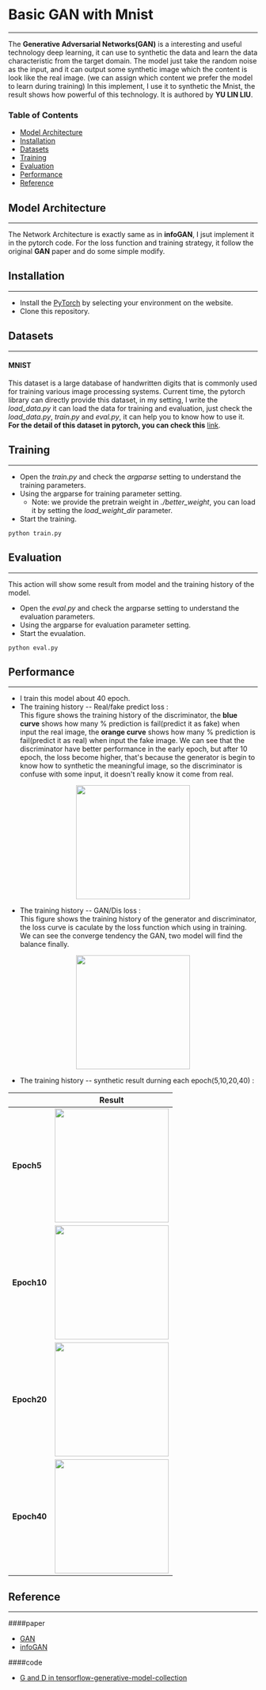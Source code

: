 # Basic GAN with Mnist
---
The **Generative Adversarial Networks(GAN)** is a interesting and useful technology deep learning, it can use to synthetic the data and learn the data characteristic from the target domain. The model just take the random noise as the input, and it can output some synthetic image which the content is look like the real image. (we can assign which content we prefer the model to learn during training)
In this implement, I use it to synthetic the Mnist, the result shows how powerful of this technology.
It is authored by **YU LIN LIU**.

### Table of Contents
- <a href='#model-architecture'>Model Architecture</a>
- <a href='#installation'>Installation</a>
- <a href='#datasets'>Datasets</a>
- <a href='#training'>Training</a>
- <a href='#evaluation'>Evaluation</a>
- <a href='#performance'>Performance</a>
- <a href='#reference'>Reference</a>

## Model Architecture
---
The Network Architecture is exactly same as in **infoGAN**, I jsut implement it in the pytorch code.
For the loss function and training strategy, it follow the original **GAN** paper and do some simple modify. 

## Installation
---
- Install the [PyTorch](http://pytorch.org/) by selecting your environment on the website.
- Clone this repository.

## Datasets
---
#### MNIST 
This dataset is a large database of handwritten digits that is commonly used for training various image processing systems. 
Current time, the pytorch library can directly provide this dataset, in my setting, I write the *load_data.py* it can load the data for training and evaluation, just check the *load_data.py*, *train.py* and *eval.py*, it can help you to know how to use it.  
**For the detail of this dataset in pytorch, you can check this** [link](https://pytorch.org/docs/stable/torchvision/datasets.html#mnist).

## Training
---
- Open the *train.py* and check the *argparse* setting to understand the training parameters.
- Using the argparse for training parameter setting.
	* Note: we provide the pretrain weight in *./better_weight*, you can load it by setting the *load_weight_dir* parameter.
- Start the training.
```Shell
python train.py
```

## Evaluation
---
This action will show some result from model and the training history of the model. 

- Open the *eval.py* and check the argparse setting to understand the evaluation parameters.
- Using the argparse for evaluation parameter setting.
- Start the evualation.
```Shell
python eval.py
```

## Performance
---
- I train this model about 40 epoch.
- The training history -- Real/fake predict loss :   
This figure shows the training history of the discriminator, the **blue curve** shows how many % prediction is fail(predict it as fake) when input the real image, the **orange curve** shows how many % prediction is fail(predict it as real) when input the fake image. We can see that the discriminator have better performance in the early epoch, but after 10 epoch, the loss become higher, that's because the generator is begin to know how to synthetic the meaningful image, so the discriminator is confuse with some input, it doesn't really know it come from real.  

<p align="center"><img src="https://github.com/yulinliutw/Basic-GAN-with-Mnist/blob/master/doc/result.png" alt=" " height='230px' width='230px'></p>

- The training history -- GAN/Dis loss :	
  This figure shows the training history of the generator and discriminator, the loss curve is caculate by the loss function which using in training. We can see the converge tendency the GAN, two model will find the balance finally.
  
<p align="center"><img src="https://github.com/yulinliutw/Basic-GAN-with-Mnist/blob/master/doc/result.png" alt=" "  height='230px' width='230px'></p>

- The training history -- synthetic result durning each epoch(5,10,20,40) : 

|         | Result          | 
| ------------- |:-------------:| 
| **Epoch5**     |  <img src="https://github.com/yulinliutw/Basic-GAN-with-Mnist/blob/master/doc/result.png" alt=" "  height='230px' width='230px'> | 
| **Epoch10**   |  <img src="https://github.com/yulinliutw/Basic-GAN-with-Mnist/blob/master/doc/result.png" alt=" "  height='230px' width='230px'> |  
| **Epoch20**  |  <img src="https://github.com/yulinliutw/Basic-GAN-with-Mnist/blob/master/doc/result.png" alt=" "  height='230px' width='230px'>| 
| **Epoch40**  |  <img src="https://github.com/yulinliutw/Basic-GAN-with-Mnist/blob/master/doc/result.png" alt=" "  height='230px' width='230px'>| 

## Reference
---
####paper
- [GAN](https://arxiv.org/abs/1406.2661)
- [infoGAN](https://arxiv.org/abs/1606.03657)

####code
- [G and D in tensorflow-generative-model-collection](https://github.com/hwalsuklee/tensorflow-generative-model-collections/blob/master/GAN.py)